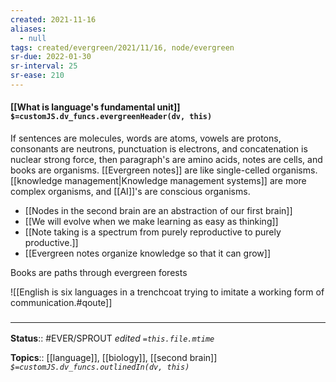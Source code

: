 ```yaml
---
created: 2021-11-16 
aliases:
  - null
tags: created/evergreen/2021/11/16, node/evergreen
sr-due: 2022-01-30
sr-interval: 25
sr-ease: 210
---
```


#### [[What is language's fundamental unit]] `$=customJS.dv_funcs.evergreenHeader(dv, this)`

If sentences are molecules, words are atoms, vowels are protons, consonants are neutrons, punctuation is electrons, and concatenation is nuclear strong force,
then paragraph's are amino acids, notes are cells, and books are organisms.
[[Evergreen notes]] are like single-celled organisms.
[[knowledge management|Knowledge management systems]] are more complex organisms, and [[AI]]'s are conscious organisms. 

- [[Nodes in the second brain are an abstraction of our first brain]]
- [[We will evolve when we make learning as easy as thinking]]
- [[Note taking is a spectrum from purely reproductive to purely productive.]]
- [[Evergreen notes organize knowledge so that it can grow]]

Books are paths through evergreen forests

![[English is six languages in a trenchcoat trying to imitate a working form of communication.#qoute]]

### <hr class="footnote"/>

**Status**:: #EVER/SPROUT 
*edited `=this.file.mtime`*

**Topics**:: [[language]], [[biology]], [[second brain]]
*`$=customJS.dv_funcs.outlinedIn(dv, this)`*
